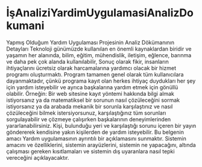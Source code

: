 # İşAnaliziYardimUygulamasiAnalizDokumani
Yapmış Olduğum Yardım Uygulaması Projesinin Analiz Dökümanının Detayları
              Teknoloji günümüzde kullanılan en önemli kaynaklardan biridir ve yaşamın her alanında, bilim, eğitim, mühendislik, iletişim, eğlence, barınma ve daha pek çok alanda kullanılabilir, Sonuç olarak fikir, insanların ihtiyaçlarını ücretsiz olarak harcamalarına yardımcı olacak bir hizmet programı oluşturmaktı. 
              Program tamamen genel olarak tüm kullanıcılara dayanmaktadır, çünkü programa kayıt olan herkes ihtiyaç duydukları her şey için yardım isteyebilir ve ayrıca başkalarına yardım etmek için gönüllü olabilir. Örneğin: Bir web sitesine kayıt yöntemi hakkında bilgi almak istiyorsanız ya da matematiksel bir sorunun nasıl çözüleceğini sormak istiyorsanız ya da arabada mekanik bir sorunla karşılaştınız ve nasıl çözüleceğini bilmek istersiyorsunuz, karşılaştığınız tüm sorunları sorgulayabilir ve çözmeye çalışırken başkalarının deneyimlerinden yararlanabilirsiniz. Kişi, bulunduğu yeri ve karşılaştığı sorunu içeren bir yayın göndererek kendisine yakın kişilerden de yardım isteyebilir. 
              Bu belgenin amacı Yardım uygulamasının ayrıntılı bir açıklamasını sunmaktır. Sistemin amacını ve özelliklerini, sistemin arayüzlerini, sistemin ne yapacağını, altında çalışması gereken kısıtlamaları ve sistemin dış uyaranlara nasıl tepki vereceğini açıklayacaktır.
